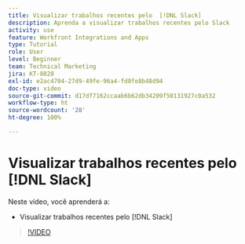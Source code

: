 ```yaml
---
title: Visualizar trabalhos recentes pelo  [!DNL Slack]
description: Aprenda a visualizar trabalhos recentes pelo Slack
activity: use
feature: Workfront Integrations and Apps
type: Tutorial
role: User
level: Beginner
team: Technical Marketing
jira: KT-8820
exl-id: e2ac4704-27d9-49fe-96a4-fd8fe8b48d94
doc-type: video
source-git-commit: d17df7162ccaab6b62db34209f50131927c0a532
workflow-type: ht
source-wordcount: '28'
ht-degree: 100%

---
```


# Visualizar trabalhos recentes pelo [!DNL Slack]

Neste vídeo, você aprenderá a:

* Visualizar trabalhos recentes pelo [!DNL Slack]

>[!VIDEO](https://video.tv.adobe.com/v/335120/?quality=12&learn=on&enablevpops)
